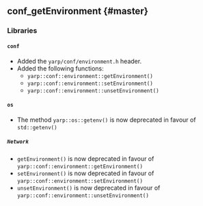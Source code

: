 conf_getEnvironment {#master}
-------------------

### Libraries

#### `conf`

* Added the `yarp/conf/environment.h` header.
* Added the following functions:
  * `yarp::conf::environment::getEnvironment()`
  * `yarp::conf::environment::setEnvironment()`
  * `yarp::conf::environment::unsetEnvironment()`

#### `os`

* The method `yarp::os::getenv()` is now deprecated in favour of `std::getenv()`

##### `Network`

* `getEnvironment()` is now deprecated in favour of `yarp::conf::environment::getEnvironment()`
* `setEnvironment()` is now deprecated in favour of `yarp::conf::environment::setEnvironment()`
* `unsetEnvironment()` is now deprecated in favour of `yarp::conf::environment::unsetEnvironment()`
